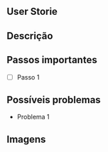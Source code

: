 ## User Storie

## Descrição

## Passos importantes
- [ ] Passo 1

## Possíveis problemas
- Problema 1

## Imagens
